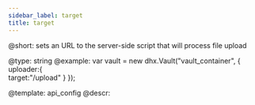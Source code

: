 ```yaml
---
sidebar_label: target
title: target
---          
```


@short: sets an URL to the server-side script that will process file upload
	
@type: string
@example:
var vault = new dhx.Vault("vault_container", { 
    uploader:{	
    	target:"/upload"
    }
});


@template:	api_config
@descr:

